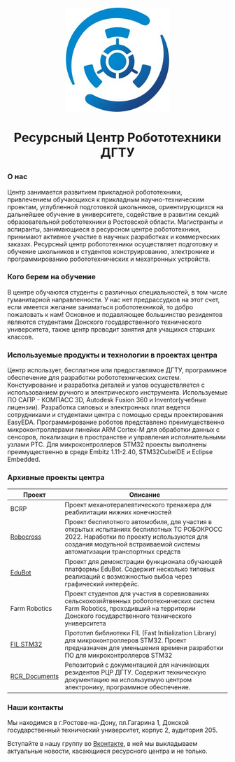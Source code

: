    <p align="center">
      <img src="https://github.com/RCR-DSTU/.github/blob/main/RCR_mini.jpg">
   </p>
<h1><p align="center">Ресурсный Центр Робототехники ДГТУ</p></h1>
<h3><p align="left">О нас</p></h3>
  Центр занимается развитием прикладной робототехники, привлечением обучающихся к прикладным научно-техническим проектам, углубленной подготовкой школьников, ориентирующихся на дальнейшее обучение в университете, содействие в развитии секций образовательной робототехники в Ростовской области. Магистранты и аспиранты, занимающиеся в ресурсном центре робототехники, принимают активное участие в научных разработках и коммерческих заказах. Ресурсный центр робототехники осуществляет подготовку и обучение школьников и студентов конструированию, электронике и программированию робототехнических и мехатронных устройств.
  <h3><p align="left">Кого берем на обучение</p></h3>
В центре обучаются студенты с различных специальностей, в том числе гуманитарной направленности. У нас нет предрассудков на этот счет, если имеется желание заниматься робототехникой, то добро пожаловать к нам! Основное и подавляющее большинство резидентов являются студентами Донского государственного технического университета, также центр проводит занятия для учащихся старших классов.
  <h3><p align="left">Используемые продукты и технологии в проектах центра</p></h3>
Центр использует, бесплатное или предоставлямое ДГТУ, программное обеспечение для разработки робототехнических систем. Констуирование и разработка деталей и узлов осуществляется с использованием ручного и электрического инструмента. Используемые ПО САПР - КОМПАСС 3D, Autodesk Fusion 360 и Inventor(учебные лицензии). Разработка силовых и электронных плат ведется сотрудниками и студентами центра с помощью среды проектирования EasyEDA. Программирование роботов представлено преимущественно микроконтроллерами линейки ARM Cortex-M для обработки данных с сенсоров, локализации в пространстве и управления исполнительными узлами РТС. Для микроконтроллеров STM32 проекты выполнены преимущественно в среде Embitz 1.11-2.40, STM32CubeIDE и Eclipse Embedded.
  <h3><p align="left">Архивные проекты центра</p></h3>

| Проект | Описание |
| ------ | ------ |
| BCRP | Проект механотерапевтического тренажера для реабилитации нижних конечностей |
| [Robocross](https://github.com/Casonka/Robocross) | Проект беспилотного автомобиля, для участия в открытых испытаниях беспилотных ТС РОБОКРОСС 2022. Наработки по проекту используются для создания модульной встраиваемой системы автоматизации транспортных средств |
| [EduBot](https://github.com/RCR-DSTU/EduBot) | Проект для демонстрации функционала обучающей платформы EduBot. Содержит несколько типовых реализаций с возможностью выбоа через графический интерфейс. |
| Farm Robotics | Проект студентов для участия в соревнованиях сельскохозяйтвенных робототехнических систем Farm Robotics, проходивший на территории Донского государственного технического университета |
| [FIL STM32](https://github.com/Casonka/FIL-STM32) | Прототип библиотеки FIL (Fast Initialization Library) для микроконтроллеров STM32. Проект предназначен для уменьшения времени разработки ПО для микроконтроллеров STM32 |
| [RCR_Documents](https://github.com/Casonka/RCR_doc) | Репозиторий с документацией для начинающих резидентов РЦР ДГТУ. Содержит техническую документацию на используемую центром электронику, программное обеспечение. |

 <h3><p align="left">Наши контакты</p></h3>
Мы находимся в г.Ростове-на-Дону, пл.Гагарина 1, Донской государственный технический университет, корпус 2, аудитория 205.

Вступайте в нашу группу во [Вконтакте](https://vk.com/rrc_donstu), в ней мы выкладываем актуальные новости, касающиеся ресурсного центра и не только.
